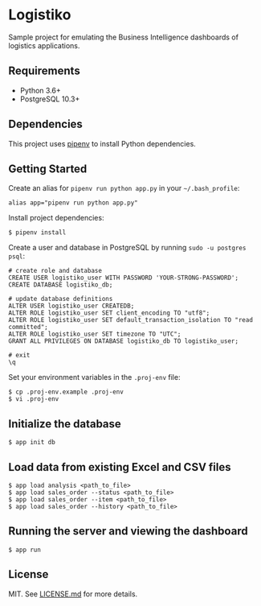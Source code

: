 # Logistiko

Sample project for emulating the Business Intelligence dashboards of logistics applications.

## Requirements

* Python 3.6+
* PostgreSQL 10.3+

## Dependencies

This project uses [pipenv](https://github.com/pypa/pipenv) to install Python dependencies.

## Getting Started

Create an alias for `pipenv run python app.py` in your `~/.bash_profile`:

```
alias app="pipenv run python app.py"
```

Install project dependencies:

```
$ pipenv install
```

Create a user and database in PostgreSQL by running `sudo -u postgres psql`:

```
# create role and database
CREATE USER logistiko_user WITH PASSWORD 'YOUR-STRONG-PASSWORD';
CREATE DATABASE logistiko_db;

# update database definitions
ALTER USER logistiko_user CREATEDB;
ALTER ROLE logistiko_user SET client_encoding TO "utf8";
ALTER ROLE logistiko_user SET default_transaction_isolation TO "read committed";
ALTER ROLE logistiko_user SET timezone TO "UTC";
GRANT ALL PRIVILEGES ON DATABASE logistiko_db TO logistiko_user;

# exit
\q
```

Set your environment variables in the `.proj-env` file:

```
$ cp .proj-env.example .proj-env
$ vi .proj-env
```

## Initialize the database

```
$ app init db
```

## Load data from existing Excel and CSV files

```
$ app load analysis <path_to_file>
$ app load sales_order --status <path_to_file>
$ app load sales_order --item <path_to_file>
$ app load sales_order --history <path_to_file>
```

## Running the server and viewing the dashboard

```
$ app run
```

## License

MIT. See [LICENSE.md](LICENSE.md) for more details.

